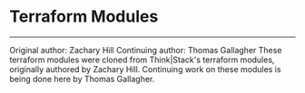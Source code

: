 # Terraform Modules
------------
Original author: Zachary Hill
Continuing author: Thomas Gallagher
These terraform modules were cloned from Think|Stack's terraform modules, originally authored by Zachary Hill. Continuing work on these modules is being done here by Thomas Gallagher.
